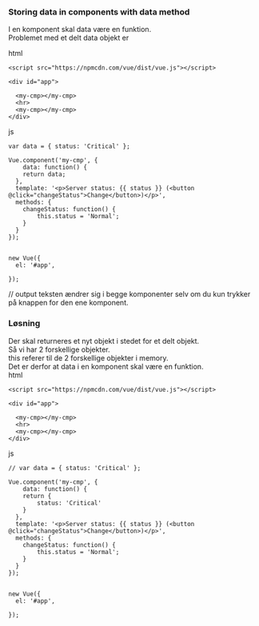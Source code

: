 ### Storing data in components with data method
I en komponent skal data være en funktion.  
Problemet med et delt data objekt er

html  
```
<script src="https://npmcdn.com/vue/dist/vue.js"></script>

<div id="app">
  
  <my-cmp></my-cmp>
  <hr>
  <my-cmp></my-cmp>
</div>
```
js   
```
var data = { status: 'Critical' };

Vue.component('my-cmp', {
	data: function() {
  	return data;
  },
  template: '<p>Server status: {{ status }} (<button @click="changeStatus">Change</button>)</p>',
  methods: {
  	changeStatus: function() {
    	this.status = 'Normal';
    }
  }
});


new Vue({
  el: '#app',
  
});
```
// output teksten ændrer sig i begge komponenter selv om du kun trykker på knappen for den ene komponent.  
### Løsning
Der skal returneres et nyt objekt i stedet for et delt objekt.  
Så vi har 2 forskellige objekter.  
this referer til de 2 forskellige objekter i memory.  
Det er derfor at data i en komponent skal være en funktion.  
html
```
<script src="https://npmcdn.com/vue/dist/vue.js"></script>

<div id="app">
  
  <my-cmp></my-cmp>
  <hr>
  <my-cmp></my-cmp>
</div>
```
js
```
// var data = { status: 'Critical' };

Vue.component('my-cmp', {
	data: function() {
  	return {
    	status: 'Critical'
    }
  },
  template: '<p>Server status: {{ status }} (<button @click="changeStatus">Change</button>)</p>',
  methods: {
  	changeStatus: function() {
    	this.status = 'Normal';
    }
  }
});


new Vue({
  el: '#app',
  
});
```
